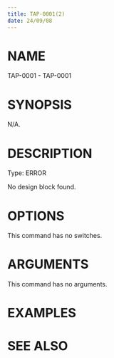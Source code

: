 ```yaml
---
title: TAP-0001(2)
date: 24/09/08
---
```


# NAME

TAP-0001 - TAP-0001

# SYNOPSIS

N/A.

# DESCRIPTION

Type: ERROR

No design block found.

# OPTIONS

This command has no switches.

# ARGUMENTS

This command has no arguments.

# EXAMPLES

# SEE ALSO
